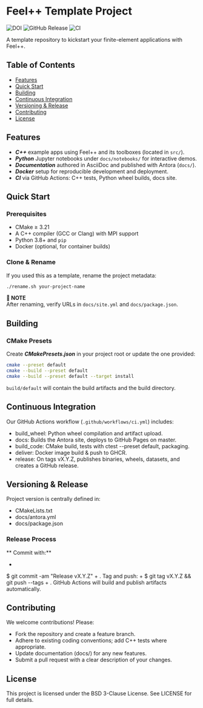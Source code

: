 # Feel++ Template Project

![DOI](https://zenodo.org/badge/DOI/10.5281/zenodo.12762669.svg)
![GitHub Release](https://img.shields.io/github/v/release/feelpp/feelpp-project)
![CI](https://github.com/feelpp/feelpp-project/workflows/CI/badge.svg)

A template repository to kickstart your finite-element applications with Feel++.

## Table of Contents

* [Features](#features)
* [Quick Start](#quick-start)
* [Building](#building)
* [Continuous Integration](#ci)
* [Versioning & Release](#versioning)
* [Contributing](#contributing)
* [License](#license)

## Features

* ***C++*** example apps using Feel++ and its toolboxes (located in `src/`).
* ***Python*** Jupyter notebooks under `docs/notebooks/` for interactive demos.
* ***Documentation*** authored in AsciiDoc and published with Antora (`docs/`).
* ***Docker*** setup for reproducible development and deployment.
* ***CI*** via GitHub Actions: C++ tests, Python wheel builds, docs site.

## Quick Start

### Prerequisites

* CMake ≥ 3.21  
* A C++ compiler (GCC or Clang) with MPI support  
* Python 3.8+ and `pip`  
* Docker (optional, for container builds)

### Clone & Rename

If you used this as a template, rename the project metadata:
```bash
./rename.sh your-project-name
```

**📌 NOTE**\
After renaming, verify URLs in `docs/site.yml` and `docs/package.json`.

## Building

### CMake Presets

Create ***CMakePresets.json*** in your project root or update the one provided:

```bash
cmake --preset default
cmake --build --preset default
cmake --build --preset default --target install
```

`build/default` will contain the build artifacts and the build directory.

## Continuous Integration

Our GitHub Actions workflow (`.github/workflows/ci.yml`) includes:

* build_wheel: Python wheel compilation and artifact upload.
* docs: Builds the Antora site, deploys to GitHub Pages on master.
* build_code: CMake build, tests with ctest --preset default, packaging.
* deliver: Docker image build & push to GHCR.
* release: On tags vX.Y.Z, publishes binaries, wheels, datasets, and creates a GitHub release.

## Versioning & Release

Project version is centrally defined in:

* CMakeLists.txt
* docs/antora.yml
* docs/package.json

### Release Process

**	Commit with:**

+
 $ git commit -am "Release vX.Y.Z"
+
. Tag and push:
+
 $ git tag vX.Y.Z && git push --tags
+
. GitHub Actions will build and publish artifacts automatically.

## Contributing

We welcome contributions! Please:

* Fork the repository and create a feature branch.
* Adhere to existing coding conventions; add C++ tests where appropriate.
* Update documentation (docs/) for any new features.
* Submit a pull request with a clear description of your changes.

## License

This project is licensed under the BSD 3-Clause License.
See LICENSE for full details.
